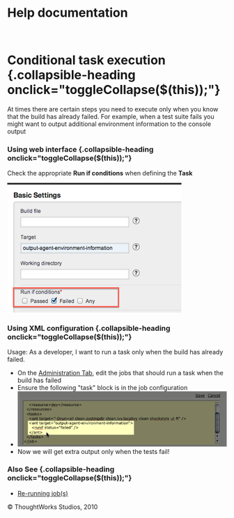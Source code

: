 Help documentation
==================

 

Conditional task execution {.collapsible-heading onclick="toggleCollapse($(this));"}
==========================

At times there are certain steps you need to execute only when you know
that the build has already failed. For example, when a test suite fails
you might want to output additional environment information to the
console output

### Using web interface {.collapsible-heading onclick="toggleCollapse($(this));"}

Check the appropriate **Run if conditions** when defining the **Task**

![](../resources/images/cruise/admin/conditional_task_execution.png)

### Using XML configuration {.collapsible-heading onclick="toggleCollapse($(this));"}

Usage: As a developer, I want to run a task only when the build has
already failed.

-   On the [Administration Tab](../navigations/administration_page.html), edit the jobs
    that should run a task when the build has failed
-   Ensure the following "task" block is in the job configuration
-   ![](../resources/images/cruise/dev/conditional_task/2_conditional_task_config.png)
-   Now we will get extra output only when the tests fail!

### Also See {.collapsible-heading onclick="toggleCollapse($(this));"}

-   [Re-running job(s)](../faq/job_rerun.html)





© ThoughtWorks Studios, 2010

